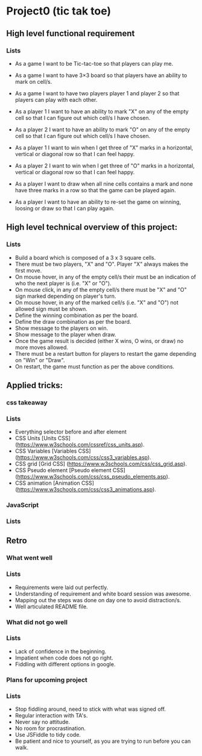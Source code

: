 
# Project0 (tic tak toe)

## High level functional requirement

### Lists

* As a game
I want to be Tic-tac-toe
so that players can play me.

* As a game
I want to have 3×3 board
so that players have an ability to mark on cell/s.

* As a game
I want to have two players player 1 and player 2
so that players can play with each other.

* As a player 1
I want to have an ability to mark "X" on any of the empty cell
so that I can figure out which cell/s I have chosen.

* As a player 2
I want to have an ability to mark "O" on any of the empty cell
so that I can figure out which cell/s I have chosen.

* As a player 1
I want to win when I get three of "X" marks in a horizontal, vertical or diagonal row
so that I can feel happy.

* As a player 2
I want to win when I get three of "O" marks in a horizontal, vertical or diagonal row
so that I can feel happy.

* As a player
I want to draw when all nine cells contains a mark and none have three marks in a row
so that the game can be played again.

* As a player
I want to have an ability to re-set the game on winning, loosing or draw
so that I can play again.


## High level technical overview of this project:

### Lists

* Build a board which is composed of a 3 x 3 square cells.
* There must be two players, "X" and "O". Player "X" always makes the first move.
* On mouse hover, in any of the empty cell/s their must be an indication of who the next player is (i.e. "X" or "O").
* On mouse click, in any of the empty cell/s there must be "X" and "O" sign marked depending on player's turn.
* On mouse hover, in any of the marked cell/s (i.e. "X" and "O") not allowed sign must be shown.
* Define the winning combination as per the board.
* Define the draw combination as per the board.
* Show message to the players on win.
* Show message to the player when draw.
* Once the game result is decided (either X wins, O wins, or draw) no more moves allowed.
* There must be a restart button for players to restart the game depending on "Win" or "Draw".
* On restart, the game must function as per the above conditions.

## Applied tricks:

### css takeaway

### Lists

* Everything selector before and after element
* CSS Units [Units CSS] (https://www.w3schools.com/cssref/css_units.asp).
* CSS Variables [Variables CSS] (https://www.w3schools.com/css/css3_variables.asp).
* CSS grid [Grid CSS] (https://www.w3schools.com/css/css_grid.asp).
* CSS Pseudo element [Pseudo element CSS] (https://www.w3schools.com/css/css_pseudo_elements.asp).
* CSS animation [Animation CSS] (https://www.w3schools.com/css/css3_animations.asp).

### JavaScript

### Lists


## Retro

### What went well

### Lists

* Requirements were laid out perfectly.
* Understanding of requirement and white board session was awesome.
* Mapping out the steps was done on day one to avoid distraction/s.
* Well articulated README file.

### What did not go well

### Lists

* Lack of confidence in the beginning.
* Impatient when code does not go right.
* Fiddling with different options in google.

### Plans for upcoming project

### Lists

* Stop fiddling around, need to stick with what was signed off.
* Regular interaction with TA's.
* Never say no attitude.
* No room for procrastination.
* Use JSFiddle to tidy code.
* Be patient and nice to yourself, as you are trying to run before you can walk.  
